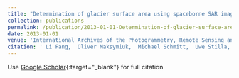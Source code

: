 ```yaml
---
title: "Determination of glacier surface area using spaceborne SAR imagery"
collection: publications
permalink: /publication/2013-01-01-Determination-of-glacier-surface-area-using-spaceborne-SAR-imagery
date: 2013-01-01
venue: 'International Archives of the Photogrammetry, Remote Sensing and Spatial Information Sciences'
citation: ' Li Fang,  Oliver Maksymiuk,  Michael Schmitt,  Uwe Stilla, &quot;Determination of glacier surface area using spaceborne SAR imagery.&quot; International Archives of the Photogrammetry, Remote Sensing and Spatial Information Sciences, 2013.'
---
```

Use [Google Scholar](https://scholar.google.com/scholar?q=Determination+of+glacier+surface+area+using+spaceborne+SAR+imagery){:target="_blank"} for full citation